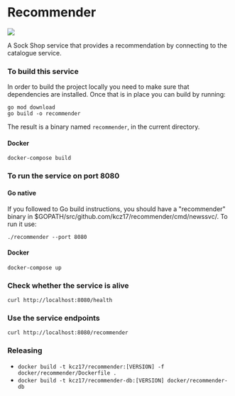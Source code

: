 # Recommender

[![](https://images.microbadger.com/badges/image/kcz17/recommender.svg)](http://microbadger.com/images/kcz17/recommender "Get your own image badge on microbadger.com")

A Sock Shop service that provides a recommendation by connecting to the catalogue service.

### To build this service

In order to build the project locally you need to make sure that dependencies are installed. Once that is in place you
can build by running:

```
go mod download
go build -o recommender
```

The result is a binary named `recommender`, in the current directory.

#### Docker
`docker-compose build`

### To run the service on port 8080

#### Go native

If you followed to Go build instructions, you should have a "recommender" binary in $GOPATH/src/github.com/kcz17/recommender/cmd/newssvc/.
To run it use:
```
./recommender --port 8080
```

#### Docker
`docker-compose up`

### Check whether the service is alive
`curl http://localhost:8080/health`

### Use the service endpoints
`curl http://localhost:8080/recommender`

### Releasing
- `docker build -t kcz17/recommender:[VERSION] -f docker/recommender/Dockerfile .`
- `docker build -t kcz17/recommender-db:[VERSION] docker/recommender-db`
